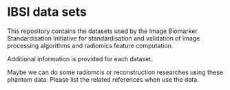 # IBSI data sets
This repository contains the datasets used by the Image Biomarker Standardisation Initiative for standardisation and validation of image processing algorithms and radiomics feature computation.

Additional information is provided for each dataset.

Maybe we can do some radiomcis or reconstruction researches using these phantom data.
Please list the related references when use the data.
